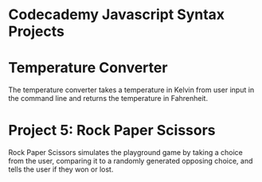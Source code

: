 # Codecademy Javascript Syntax Projects


# Temperature Converter

The temperature converter takes a temperature in Kelvin from user input in the command line and returns the temperature in Fahrenheit. 

# Project 5: Rock Paper Scissors

Rock Paper Scissors simulates the playground game by taking a choice from the user, comparing it to a randomly generated opposing choice, and tells the user if they won or lost. 
 